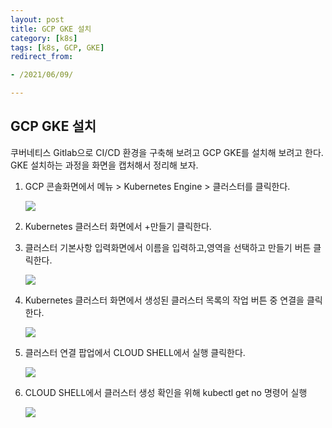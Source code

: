 ```yaml
---
layout: post 
title: GCP GKE 설치
category: [k8s]
tags: [k8s, GCP, GKE]
redirect_from:

- /2021/06/09/

---
```


## GCP GKE 설치  
쿠버네티스 Gitlab으로 CI/CD 환경을 구축해 보려고 GCP GKE를 설치해 보려고 한다.  
GKE 설치하는 과정을 화면을 캡처해서 정리해 보자.  

1. GCP 콘솔화면에서 메뉴 > Kubernetes Engine > 클러스터를 클릭한다.  
   
   <img src="https://sisipapa.github.io/assets/images/posts/GKE1.PNG" >  
    
2. Kubernetes 클러스터 화면에서 +만들기 클릭한다.  

3. 클러스터 기본사항 입력화면에서 이름을 입력하고,영역을 선택하고 만들기 버튼 클릭한다.  
   
   <img src="https://sisipapa.github.io/assets/images/posts/GKE2.PNG" >  

4. Kubernetes 클러스터 화면에서 생성된 클러스터 목록의 작업 버튼 중 연결을 클릭한다.  

   <img src="https://sisipapa.github.io/assets/images/posts/GKE3.PNG" >  

5. 클러스터 연결 팝업에서 CLOUD SHELL에서 실행 클릭한다.  

   <img src="https://sisipapa.github.io/assets/images/posts/GKE4.PNG" >  

6. CLOUD SHELL에서 클러스터 생성 확인을 위해 kubectl get no 명령어 실행  

   <img src="https://sisipapa.github.io/assets/images/posts/GKE5.PNG" >  





    
  



 

